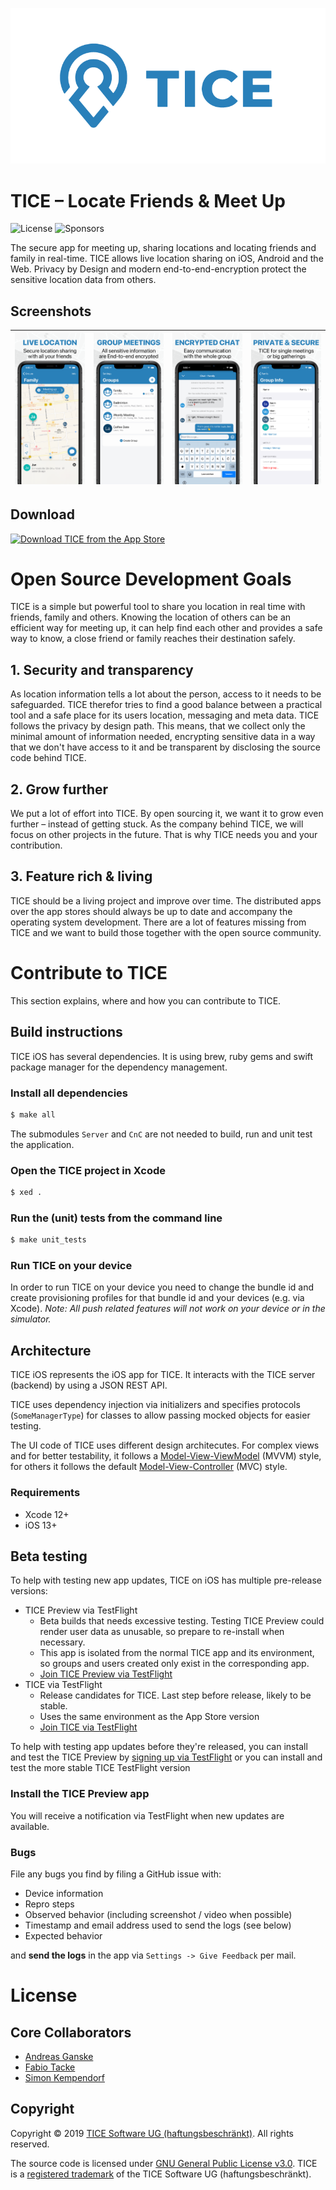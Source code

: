 ![TICE](Material/tice_logo_hstack.png)
# TICE – Locate Friends & Meet Up
![License](https://img.shields.io/github/license/TICESoftware/tice-ios) ![Sponsors](https://img.shields.io/github/sponsors/TICESoftware)

The secure app for meeting up, sharing locations and locating friends and family in real-time. TICE allows live location sharing on iOS, Android and the Web. Privacy by Design and modern end-to-end-encryption protect the sensitive location data from others.

## Screenshots

![Meeting up in a group](Material/screenshot_meeting_up.png) | ![Join several groups](Material/screenshot_groups.png) | ![Group Chat](Material/screenshot_chat.png) | ![Group settings and members](Material/screenshot_group.png)
:-:|:-:|:-:|:-:

## Download

[![Download TICE from the App Store](https://ticeapp.com/wp-content/uploads/2020/02/appstore_download_badge.png)](https://apps.apple.com/us/app/tice-secure-location-sharing/id1494324936)

# Open Source Development Goals

TICE is a simple but powerful tool to share you location in real time with friends, family and others. Knowing the location of others can be an efficient way for meeting up, it can help find each other and provides a safe way to know, a close friend or family reaches their destination safely.

## 1. Security and transparency

As location information tells a lot about the person, access to it needs to be safeguarded. TICE therefor tries to find a good balance between a practical tool and a safe place for its users location, messaging and meta data. TICE follows the privacy by design path. This means, that we collect only the minimal amount of information needed, encrypting sensitive data in a way that we don't have access to it and be transparent by disclosing the source code behind TICE.

## 2. Grow further

We put a lot of effort into TICE. By open sourcing it, we want it to grow even further – instead of getting stuck. As the company behind TICE, we will focus on other projects in the future. That is why TICE needs you and your contribution.

## 3. Feature rich & living

TICE should be a living project and improve over time. The distributed apps over the app stores should always be up to date and accompany the operating system development. There are a lot of features missing from TICE and we want to build those together with the open source community.

# Contribute to TICE

This section explains, where and how you can contribute to TICE.

## Build instructions

TICE iOS has several dependencies. It is using brew, ruby gems and swift package manager for the dependency management.

### Install all dependencies
```bash
$ make all
```

The submodules `Server` and `CnC` are not needed to build, run and unit test the application.

### Open the TICE project in Xcode
```bash
$ xed .
```

### Run the (unit) tests from the command line
```bash
$ make unit_tests
```

### Run TICE on your device
In order to run TICE on your device you need to change the bundle id and create provisioning profiles for that bundle id and your devices (e.g. via Xcode). 
*Note: All push related features will not work on your device or in the simulator.*

## Architecture

TICE iOS represents the iOS app for TICE. It interacts with the TICE server (backend) by using a JSON REST API.

TICE uses dependency injection via initializers and specifies protocols (`SomeManagerType`) for classes to allow passing mocked objects for easier testing.

The UI code of TICE uses different design architecutes. For complex views and for better testability, it follows a [Model-View-ViewModel](https://en.wikipedia.org/wiki/Model–view–viewmodel) (MVVM) style, for others it follows the default [Model-View-Controller](https://en.wikipedia.org/wiki/Model–view–controller) (MVC) style.

### Requirements

- Xcode 12+
- iOS 13+

## Beta testing

To help with testing new app updates, TICE on iOS has multiple pre-release versions:

- TICE Preview via TestFlight
  - Beta builds that needs excessive testing. Testing TICE Preview could render user data as unusable, so prepare to re-install when necessary.
  - This app is isolated from the normal TICE app and its environment, so groups and users created only exist in the corresponding app.
  - [Join TICE Preview via TestFlight](https://testflight.apple.com/join/X2INi0ZY)
- TICE via TestFlight
  - Release candidates for TICE. Last step before release, likely to be stable.
  - Uses the same environment as the App Store version
  - [Join TICE via TestFlight]()

To help with testing app updates before they're released, you can install and test the TICE Preview by [signing up via TestFlight](https://testflight.apple.com/join/X2INi0ZY) or you can install and test the more stable TICE TestFlight version 

### Install the TICE Preview app

You will receive a notification via TestFlight when new updates are available. 

### Bugs

File any bugs you find by filing a GitHub issue with:
- Device information
- Repro steps
- Observed behavior (including screenshot / video when possible)
- Timestamp and email address used to send the logs (see below)
- Expected behavior

and **send the logs** in the app via `Settings -> Give Feedback` per mail.

# License

## Core Collaborators

- [Andreas Ganske](https://github.com/ChaosCoder)
- [Fabio Tacke](https://github.com/FabioTacke)
- [Simon Kempendorf](https://github.com/code28)

## Copyright

Copyright © 2019 [TICE Software UG (haftungsbeschränkt)](https://tice.software). All rights reserved.

The source code is licensed under [GNU General Public License v3.0](LICENSE). TICE is a [registered trademark](https://euipo.europa.eu/eSearch/#details/trademarks/018132140) of the TICE Software UG (haftungsbeschränkt).